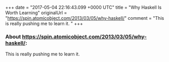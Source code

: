 +++
date = "2017-05-04 22:16:43.099 +0000 UTC"
title = "Why Haskell Is Worth Learning"
originalUrl = "https://spin.atomicobject.com/2013/03/05/why-haskell/"
comment = "This is really pushing me to learn it. "
+++

### About https://spin.atomicobject.com/2013/03/05/why-haskell/:

This is really pushing me to learn it. 
